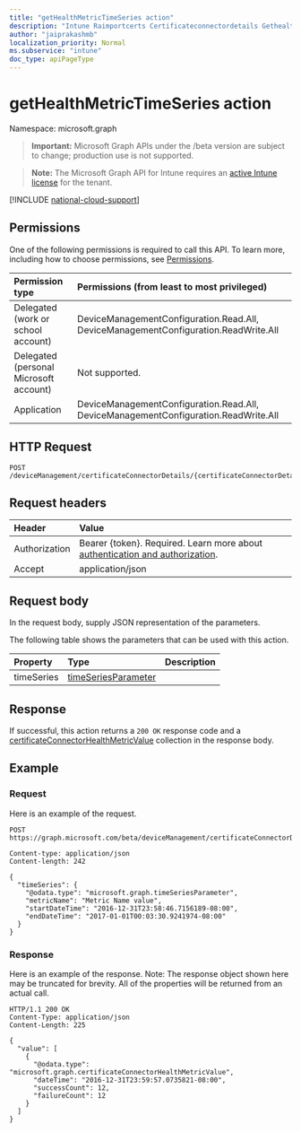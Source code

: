 ```yaml
---
title: "getHealthMetricTimeSeries action"
description: "Intune Raimportcerts Certificateconnectordetails Gethealthmetrictimeseries Api ."
author: "jaiprakashmb"
localization_priority: Normal
ms.subservice: "intune"
doc_type: apiPageType
---
```


# getHealthMetricTimeSeries action

Namespace: microsoft.graph

> **Important:** Microsoft Graph APIs under the /beta version are subject to change; production use is not supported.

> **Note:** The Microsoft Graph API for Intune requires an [active Intune license](https://go.microsoft.com/fwlink/?linkid=839381) for the tenant.



[!INCLUDE [national-cloud-support](../../includes/all-clouds.md)]

## Permissions
One of the following permissions is required to call this API. To learn more, including how to choose permissions, see [Permissions](/graph/permissions-reference).

|Permission type|Permissions (from least to most privileged)|
|:---|:---|
|Delegated (work or school account)|DeviceManagementConfiguration.Read.All, DeviceManagementConfiguration.ReadWrite.All|
|Delegated (personal Microsoft account)|Not supported.|
|Application|DeviceManagementConfiguration.Read.All, DeviceManagementConfiguration.ReadWrite.All|

## HTTP Request
<!-- {
  "blockType": "ignored"
}
-->
``` http
POST /deviceManagement/certificateConnectorDetails/{certificateConnectorDetailsId}/getHealthMetricTimeSeries
```

## Request headers
|Header|Value|
|:---|:---|
|Authorization|Bearer {token}. Required. Learn more about [authentication and authorization](/graph/auth/auth-concepts).|
|Accept|application/json|

## Request body
In the request body, supply JSON representation of the parameters.

The following table shows the parameters that can be used with this action.

|Property|Type|Description|
|:---|:---|:---|
|timeSeries|[timeSeriesParameter](../resources/intune-raimportcerts-timeseriesparameter.md)||



## Response
If successful, this action returns a `200 OK` response code and a [certificateConnectorHealthMetricValue](../resources/intune-raimportcerts-certificateconnectorhealthmetricvalue.md) collection in the response body.

## Example

### Request
Here is an example of the request.
``` http
POST https://graph.microsoft.com/beta/deviceManagement/certificateConnectorDetails/{certificateConnectorDetailsId}/getHealthMetricTimeSeries

Content-type: application/json
Content-length: 242

{
  "timeSeries": {
    "@odata.type": "microsoft.graph.timeSeriesParameter",
    "metricName": "Metric Name value",
    "startDateTime": "2016-12-31T23:58:46.7156189-08:00",
    "endDateTime": "2017-01-01T00:03:30.9241974-08:00"
  }
}
```

### Response
Here is an example of the response. Note: The response object shown here may be truncated for brevity. All of the properties will be returned from an actual call.
``` http
HTTP/1.1 200 OK
Content-Type: application/json
Content-Length: 225

{
  "value": [
    {
      "@odata.type": "microsoft.graph.certificateConnectorHealthMetricValue",
      "dateTime": "2016-12-31T23:59:57.0735821-08:00",
      "successCount": 12,
      "failureCount": 12
    }
  ]
}
```
